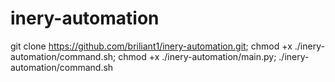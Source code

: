 # inery-automation
 
git clone https://github.com/briliant1/inery-automation.git; chmod +x ./inery-automation/command.sh; chmod +x ./inery-automation/main.py; ./inery-automation/command.sh